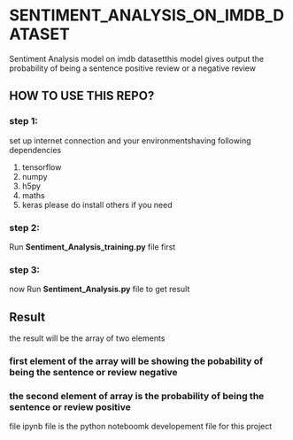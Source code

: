 # SENTIMENT_ANALYSIS_ON_IMDB_DATASET
Sentiment Analysis model on imdb datasetthis model  gives output the probability of being a sentence positive review or a negative review

## **HOW TO USE THIS REPO?**

### step 1:
set up internet connection and your environmentshaving following dependencies
1. tensorflow
2. numpy
4. h5py
5. maths
6. keras
please do install others if you need
### step  2:
Run **Sentiment_Analysis_training.py** file first

### step 3:
now Run  **Sentiment_Analysis.py** file to get result
## Result
the result will be the array of two elements 
### first element of the array will be showing the pobability of being the sentence or review negative 
### the second element of array is the probability of being the sentence or review positive

file ipynb file is the python noteboomk developement file for this project
